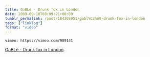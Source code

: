 ```yaml
---
title: GaBLé - Drunk fox in London
date: 2009-09-10T08:09:21+00:00
tumblr_permalink: /post/184369951/gabl%C3%A9-drunk-fox-in-london
tags: ["linklog"]
format: "video"
---
```


`vimeo: https://vimeo.com/989141`

[GaBLé - Drunk fox in London][1].

[1]: http://vimeo.com/989141
